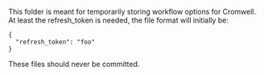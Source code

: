 This folder is meant for temporarily storing workflow options for Cromwell.
At least the refresh_token is needed, the file format will initially be:

```
{
  "refresh_token": "foo"
}
```

These files should never be committed.
